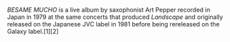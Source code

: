 _BESAME MUCHO_ is a live album by saxophonist Art Pepper recorded in Japan in 1979 at the same concerts that produced _Landscape_ and originally released on the Japanese JVC label in 1981 before being rereleased on the Galaxy label.[1][2]
